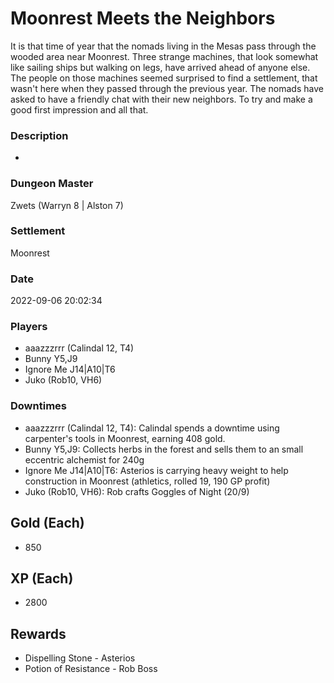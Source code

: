 # Moonrest Meets the Neighbors
It is that time of year that the nomads living in the Mesas pass through the wooded area near Moonrest.  Three strange machines, that look somewhat like sailing ships but walking on legs, have arrived ahead of anyone else. The people on those machines seemed surprised to find a settlement, that wasn't here when they passed through the previous year.  The nomads have asked to have a friendly chat with their new neighbors. To try and make a good first impression and all that.
### Description
-
### Dungeon Master
Zwets (Warryn 8 | Alston 7)
### Settlement
Moonrest
### Date
2022-09-06 20:02:34
### Players
* aaazzzrrr (Calindal 12, T4)
* Bunny Y5,J9
* Ignore Me J14|A10|T6
* Juko (Rob10, VH6)
### Downtimes
* aaazzzrrr (Calindal 12, T4): Calindal spends a downtime using carpenter's tools in Moonrest, earning 408 gold.
* Bunny Y5,J9: Collects herbs in the forest and sells them to an small eccentric alchemist for 240g
* Ignore Me J14|A10|T6: Asterios is carrying heavy weight to help construction in Moonrest (athletics, rolled 19, 190 GP profit)
* Juko (Rob10, VH6): Rob crafts Goggles of Night (20/9)
## Gold (Each)
* 850
## XP (Each)
* 2800
## Rewards
* Dispelling Stone - Asterios
* Potion of Resistance - Rob Boss